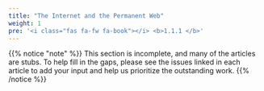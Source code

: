 ```yaml
---
title: "The Internet and the Permanent Web"
weight: 1
pre: '<i class="fas fa-fw fa-book"></i> <b>1.1.1 </b>'
---
```


{{% notice "note" %}}
This section is incomplete, and many of the articles are stubs. To help fill in
the gaps, please see the issues linked in each article to add your input and
help us prioritize the outstanding work.
{{% /notice %}}
